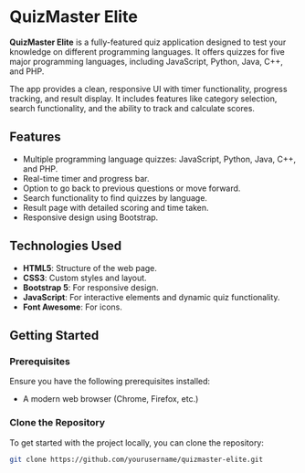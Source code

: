 # QuizMaster Elite

**QuizMaster Elite** is a fully-featured quiz application designed to test your knowledge on different programming languages. It offers quizzes for five major programming languages, including JavaScript, Python, Java, C++, and PHP.

The app provides a clean, responsive UI with timer functionality, progress tracking, and result display. It includes features like category selection, search functionality, and the ability to track and calculate scores.

## Features
- Multiple programming language quizzes: JavaScript, Python, Java, C++, and PHP.
- Real-time timer and progress bar.
- Option to go back to previous questions or move forward.
- Search functionality to find quizzes by language.
- Result page with detailed scoring and time taken.
- Responsive design using Bootstrap.

## Technologies Used
- **HTML5**: Structure of the web page.
- **CSS3**: Custom styles and layout.
- **Bootstrap 5**: For responsive design.
- **JavaScript**: For interactive elements and dynamic quiz functionality.
- **Font Awesome**: For icons.

## Getting Started

### Prerequisites
Ensure you have the following prerequisites installed:

- A modern web browser (Chrome, Firefox, etc.)

### Clone the Repository
To get started with the project locally, you can clone the repository:

```bash
git clone https://github.com/yourusername/quizmaster-elite.git
